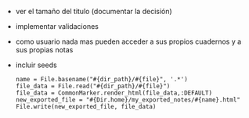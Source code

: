 * ver el tamaño del titulo (documentar la decisión)
* implementar validaciones
* como usuario nada mas pueden acceder a sus propios cuadernos y a sus propias notas 
* incluir seeds

      name = File.basename("#{dir_path}/#{file}", '.*')
      file_data = File.read("#{dir_path}/#{file}")
      file_data = CommonMarker.render_html(file_data,:DEFAULT)
      new_exported_file = "#{Dir.home}/my_exported_notes/#{name}.html"
      File.write(new_exported_file, file_data)